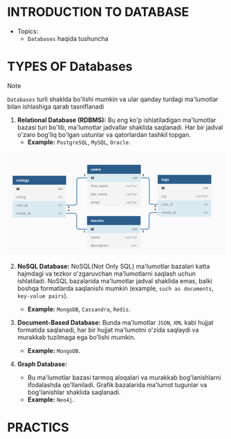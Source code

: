 # INTRODUCTION TO DATABASE

- Topics:
  - `Databases` haqida tushuncha
  

# TYPES OF Databases
> [!NOTE]
> `Databases` turli shaklda bo'lishi mumkin va ular qanday turdagi ma'lumotlar bilan ishlashiga qarab tasniflanadi


1. **Relational Database (RDBMS):** Bu eng ko'p ishlatiladigan ma'lumotlar bazasi turi bo'lib, ma'lumotlar jadvallar shaklida saqlanadi. Har bir jadval o'zaro bog'liq bo'lgan ustunlar va qatorlardan tashkil topgan. 
   - **Example:** `PostgreSQL`, `MySQL`, `Oracle`.

![img.png](images/img.png)

2. **NoSQL Database:** NoSQL(Not Only SQL) ma'lumotlar bazalari katta hajmdagi va tezkor o'zgaruvchan ma'lumotlarni saqlash uchun ishlatiladi. NoSQL bazalarida ma'lumotlar jadval shaklida emas, balki boshqa formatlarda saqlanishi mumkin (example, `such as documents`, `key-value pairs`). 
   - **Example:** `MongoDB`, `Cassandra`, `Redis`.
3. **Document-Based Database:** Bunda ma'lumotlar `JSON`, `XML` kabi hujjat formatida saqlanadi, har bir hujjat ma'lumotni o'zida saqlaydi va murakkab tuzilmaga ega bo'lishi mumkin. 
   - **Example:** `MongoDB`.

4. **Graph Database:**
   - Bu ma'lumotlar bazasi tarmoq aloqalari va murakkab bog'lanishlarni ifodalashda qo'llaniladi. Grafik bazalarida ma'lumot tugunlar va bog'lanishlar shaklida saqlanadi. 
   - **Example:** `Neo4j`.

# PRACTICS